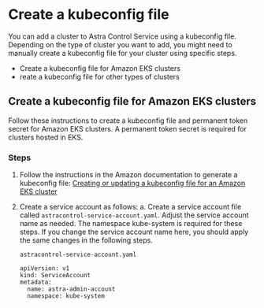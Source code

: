 # Create a kubeconfig file

You can add a cluster to Astra Control Service using a kubeconfig file. Depending on the type of cluster you want to add, you might need to manually create a kubeconfig file for your cluster using specific steps.
- Create a kubeconfig file for Amazon EKS clusters
- reate a kubeconfig file for other types of clusters

## Create a kubeconfig file for Amazon EKS clusters
Follow these instructions to create a kubeconfig file and permanent token secret for Amazon EKS clusters. A permanent token secret is required for clusters hosted in EKS.

### Steps
1. Follow the instructions in the Amazon documentation to generate a kubeconfig file:
[Creating or updating a kubeconfig file for an Amazon EKS cluster](https://docs.aws.amazon.com/eks/latest/userguide/create-kubeconfig.html)

2. Create a service account as follows:
a. Create a service account file called ```astracontrol-service-account.yaml```.
Adjust the service account name as needed. The namespace kube-system is required for these steps. If you change the service account name here, you should apply the same changes in the following steps.
    ```
    astracontrol-service-account.yaml
    ```
    ```
    apiVersion: v1
    kind: ServiceAccount
    metadata:
      name: astra-admin-account
      namespace: kube-system
    ```


